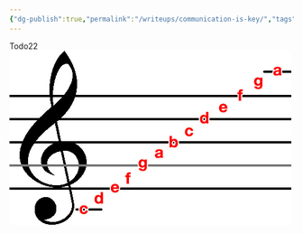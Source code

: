 ```yaml
---
{"dg-publish":true,"permalink":"/writeups/communication-is-key/","tags":["tagtest"],"created":"2025-04-15T21:22:10.633+02:00","updated":"2025-04-23T13:33:52.955+02:00"}
---
```


Todo22
![g-schluessel.jpg](/img/user/attachments/g-schluessel.jpg)
